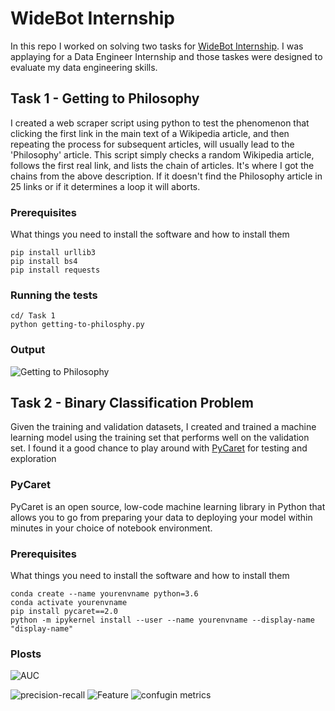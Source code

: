 # WideBot Internship
In this repo I worked on solving two tasks for [WideBot Internship](https://widebot.net/). I was applaying for a Data Engineer Internship and those taskes were designed to evaluate my data engineering skills.

## Task 1 - Getting to Philosophy

I created a web scraper script using python to test the phenomenon that clicking the first link in the main text of a Wikipedia article, and then repeating the process for subsequent articles, will usually lead to the 'Philosophy' article. This script simply checks a random Wikipedia article, follows the first real link, and lists the chain of articles. It's where I got the chains from the above description. If it doesn't find the Philosophy article in 25 links or if it determines a loop it will aborts.

### Prerequisites

What things you need to install the software and how to install them

```
pip install urllib3
pip install bs4
pip install requests
```

### Running the tests

```
cd/ Task 1 
python getting-to-philosphy.py 
```

### Output
![Getting to Philosophy](https://raw.githubusercontent.com/MoAmrYehia/WideBot_Internship_Task/master/res/0.png)

## Task 2 - Binary Classification Problem

Given the training and validation datasets, I created and trained a machine learning model using the training set that performs well on the validation set. I found it a good chance to play around with [PyCaret](https://pycaret.org/) for testing and exploration 

### PyCaret
PyCaret is an open source, low-code machine learning library in Python that allows you to go from preparing your data to deploying your model within minutes in your choice of notebook environment.

### Prerequisites

What things you need to install the software and how to install them

```
conda create --name yourenvname python=3.6
conda activate yourenvname
pip install pycaret==2.0
python -m ipykernel install --user --name yourenvname --display-name "display-name"
```
### Plosts
![AUC](https://raw.githubusercontent.com/MoAmrYehia/WideBot_Internship_Task/master/res/1.png)

![precision-recall](https://raw.githubusercontent.com/MoAmrYehia/WideBot_Internship_Task/master/res/2.png)
![Feature](https://raw.githubusercontent.com/MoAmrYehia/WideBot_Internship_Task/master/res/3.png)
![confugin metrics](https://raw.githubusercontent.com/MoAmrYehia/WideBot_Internship_Task/master/res/4.png)
